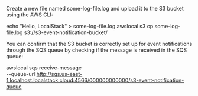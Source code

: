 Create a new file named some-log-file.log and upload it to the S3 bucket using the AWS CLI:

echo "Hello, LocalStack" > some-log-file.log
awslocal s3 cp some-log-file.log s3://s3-event-notification-bucket/

You can confirm that the S3 bucket is correctly set up for event notifications through the SQS queue by checking if the message is received in the SQS queue:

awslocal sqs receive-message \
    --queue-url http://sqs.us-east-1.localhost.localstack.cloud:4566/000000000000/s3-event-notification-queue



